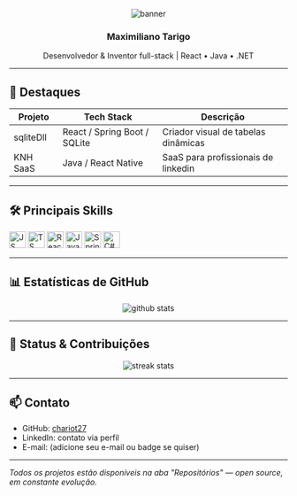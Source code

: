 <p align="center">
  <img src="https://capsule-render.vercel.app/api?type=waving&color=gradient&height=120&text=Olá%2C%20Bem%20vindo%20.%20.%20." alt="banner"/>
</p>

<h3 align="center">Maximiliano Tarigo</h3>
<p align="center">Desenvolvedor & Inventor full-stack | React • Java • .NET</p>

---

## 🚀 Destaques
| Projeto    | Tech Stack                  | Descrição                            |
|------------|-----------------------------|--------------------------------------|
| sqliteDll  | React / Spring Boot / SQLite| Criador visual de tabelas dinâmicas  |
| KNH SaaS | Java / React Native    | SaaS para profissionais de linkedin  |

---

## 🛠 Principais Skills
<p align="left">
  <img src="https://cdn.jsdelivr.net/gh/devicons/devicon/icons/javascript/javascript-original.svg" alt="JS" width="30"/>
  <img src="https://cdn.jsdelivr.net/gh/devicons/devicon/icons/typescript/typescript-original.svg" alt="TS" width="30"/>
  <img src="https://cdn.jsdelivr.net/gh/devicons/devicon/icons/react/react-original.svg" alt="React" width="30"/>
  <img src="https://cdn.jsdelivr.net/gh/devicons/devicon/icons/java/java-original.svg" alt="Java" width="30"/>
  <img src="https://cdn.jsdelivr.net/gh/devicons/devicon/icons/spring/spring-original.svg" alt="Spring" width="30"/>
  <img src="https://cdn.jsdelivr.net/gh/devicons/devicon/icons/csharp/csharp-original.svg" alt="C#" width="30"/>
</p>


---

## 📊 Estatísticas de GitHub

<p align="center">
  <img src="https://github-readme-stats.vercel.app/api?username=chariot27&show_icons=true&theme=radical" alt="github stats"/>
</p>

---

## 🔄 Status & Contribuições

<p align="center">
  <img src="https://github-readme-streak-stats.herokuapp.com/?user=chariot27&theme=dark" alt="streak stats"/>
</p>

---

## 📫 Contato

- GitHub: [chariot27](https://github.com/chariot27)  
- LinkedIn: contato via perfil  
- E-mail: (adicione seu e-mail ou badge se quiser)

---

_Todos os projetos estão disponíveis na aba "Repositórios" — open source, em constante evolução._  

